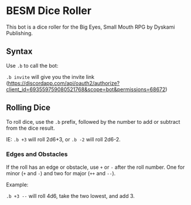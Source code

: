 # BESM Dice Roller

This bot is a dice roller for the Big Eyes, Small Mouth RPG by Dyskami Publishing.

## Syntax

Use `.b` to call the bot:

`.b invite` will give you the invite link (https://discordapp.com/api/oauth2/authorize?client_id=693559759080521768&scope=bot&permissions=68672)

## Rolling Dice

To roll dice, use the `.b` prefix, followed by the number to add or subtract from the dice result.

IE: `.b +3` will roll 2d6+3, or `.b -2` will roll 2d6-2.

### Edges and Obstacles

If the roll has an edge or obstacle, use `+` or `-` after the roll number. One for minor (`+` and `-`) and two for major (`++` and `--`).

Example:

`.b +3 --` will roll 4d6, take the two lowest, and add 3.
